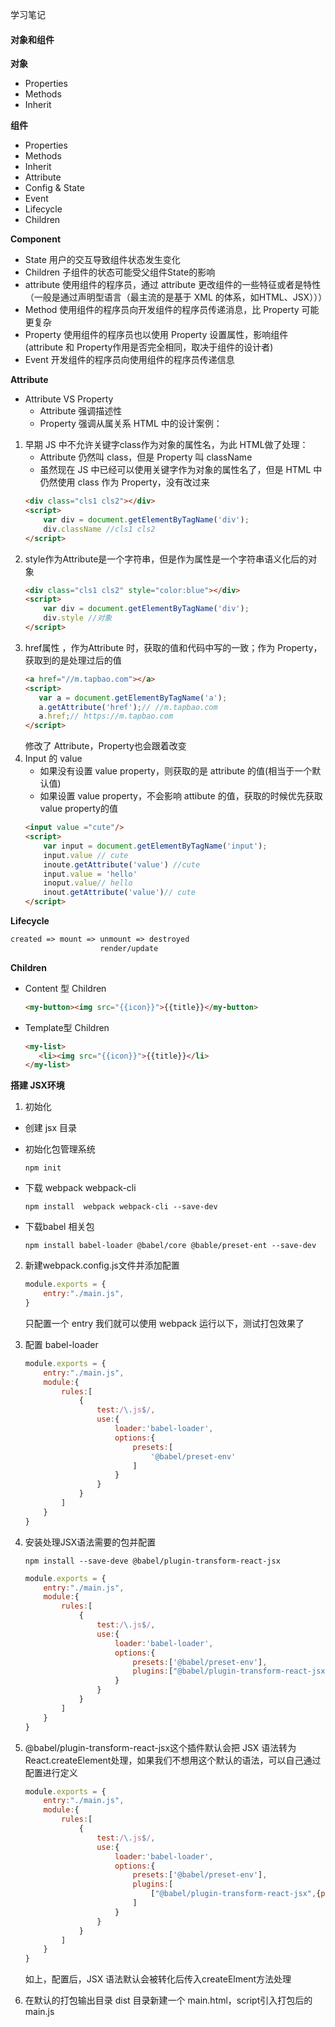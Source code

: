 学习笔记
#### 对象和组件
**对象**
+ Properties
+ Methods
+ Inherit

**组件**
+ Properties
+ Methods
+ Inherit
+ Attribute
+ Config & State
+ Event
+ Lifecycle
+ Children

**Component**
+ State 
用户的交互导致组件状态发生变化
+ Children 
子组件的状态可能受父组件State的影响
+ attribute 
使用组件的程序员，通过 attribute 更改组件的一些特征或者是特性（一般是通过声明型语言（最主流的是基于 XML 的体系，如HTML、JSX）））
+ Method 
使用组件的程序员向开发组件的程序员传递消息，比 Property 可能更复杂
+ Property 
使用组件的程序员也以使用 Property 设置属性，影响组件(attribute 和 Property作用是否完全相同，取决于组件的设计者)
+ Event 
开发组件的程序员向使用组件的程序员传递信息


**Attribute**
+ Attribute VS Property
    - Attribute 强调描述性
    - Property 强调从属关系
HTML 中的设计案例：
1. 早期 JS 中不允许关键字class作为对象的属性名，为此 HTML做了处理：
    - Attribute 仍然叫 class，但是 Property 叫 className
    - 虽然现在 JS 中已经可以使用关键字作为对象的属性名了，但是 HTML 中仍然使用 class 作为 Property，没有改过来
    ```html
    <div class="cls1 cls2"></div>
    <script>
        var div = document.getElementByTagName('div');
        div.className //cls1 cls2
    </script>
    ```
2. style作为Attribute是一个字符串，但是作为属性是一个字符串语义化后的对象
    ```html
    <div class="cls1 cls2" style="color:blue"></div>
    <script>
        var div = document.getElementByTagName('div');
        div.style //对象
    </script>
    ```
3. href属性 ，作为Attribute 时，获取的值和代码中写的一致；作为 Property，获取到的是处理过后的值
     ```html
    <a href="//m.tapbao.com"></a>
    <script>
        var a = document.getElementByTagName('a');
        a.getAttribute('href');// //m.tapbao.com
        a.href;// https://m.tapbao.com
    </script>
    ```
    修改了 Attribute，Property也会跟着改变
4. Input 的 value
    - 如果没有设置 value property，则获取的是 attribute 的值(相当于一个默认值)
    - 如果设置 value property，不会影响 attibute 的值，获取的时候优先获取 value property的值
    ```html
    <input value ="cute"/>
    <script>
        var input = document.getElementByTagName('input');
        input.value // cute
        inoute.getAttribute('value') //cute
        input.value = 'hello'
        inoput.value// hello
        inout.getAttribute('value')// cute
    </script>
    ```    
**Lifecycle**
```md
created => mount => unmount => destroyed
                    render/update
```


**Children**
+ Content 型 Children
    ```html
    <my-button><img src="{{icon}}">{{title}}</my-button>
    ```
+ Template型 Children
     ```html
    <my-list>
        <li><img src="{{icon}}">{{title}}</li>
    </my-list>
    ```


**搭建 JSX环境**
1. 初始化
+ 创建 jsx 目录
+ 初始化包管理系统
    ```shell
    npm init
    ```
+ 下载 webpack webpack-cli
    ```shell
    npm install  webpack webpack-cli --save-dev
    ```

+ 下载babel 相关包
    ```shell
    npm install babel-loader @babel/core @bable/preset-ent --save-dev
    ```
2. 新建webpack.config.js文件并添加配置
    ```js
    module.exports = {
        entry:"./main.js",
    }
    ```
    只配置一个 entry 我们就可以使用 webpack 运行以下，测试打包效果了

3. 配置 babel-loader
    ```js
    module.exports = {
        entry:"./main.js",
        module:{
            rules:[
                {
                    test:/\.js$/,
                    use:{
                        loader:'babel-loader',
                        options:{
                            presets:[
                                '@babel/preset-env'
                            ]
                        }
                    }
                }
            ]
        }
    }
    ```
4. 安装处理JSX语法需要的包并配置
    ```shell
    npm install --save-deve @babel/plugin-transform-react-jsx
    ```
    ```js
    module.exports = {
        entry:"./main.js",
        module:{
            rules:[
                {
                    test:/\.js$/,
                    use:{
                        loader:'babel-loader',
                        options:{
                            presets:['@babel/preset-env'],
                            plugins:["@babel/plugin-transform-react-jsx"]
                        }
                    }
                }
            ]
        }
    }
   ```
5. @babel/plugin-transform-react-jsx这个插件默认会把 JSX 语法转为 React.createElement处理，如果我们不想用这个默认的语法，可以自己通过配置进行定义
    ```js
    module.exports = {
        entry:"./main.js",
        module:{
            rules:[
                {
                    test:/\.js$/,
                    use:{
                        loader:'babel-loader',
                        options:{
                            presets:['@babel/preset-env'],
                            plugins:[
                                ["@babel/plugin-transform-react-jsx",{pragma:'createElement'}]
                            ]
                        }
                    }
                }
            ]
        }
    }
   ```
   如上，配置后，JSX 语法默认会被转化后传入createElment方法处理

6. 在默认的打包输出目录 dist 目录新建一个 main.html，script引入打包后的main.js